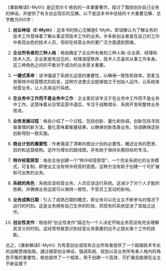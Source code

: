 《重新解读E-Myth》是迈克尔·E·格伯的一本重要著作，探讨了围绕创办自己业务的神话，并提供了有关创业现实的见解。以下是这本书中总结的十大重要见解，总字数为550字：

1. **创业神话（E-Myth）**：这本书的核心见解是E-Myth，即误解认为了解业务的技术工作意味着了解从事这项技术工作的业务。许多新创业者是在自己的工作中表现出色的技术人员，但却在经营业务的更广泛方面遇到困难。

2. **企业所有者的三种人格**：格伯确定了企业所有者的三种人格-企业家、经理和技术人员。企业家是有远见的，经理渴望秩序，技术人员喜欢从事工作本身。这三种角色之间的平衡对于成功的业务至关重要。

3. **一键式革命**：该书强调了系统化运营的重要性，以确保一致性和效率。受麦当劳等特许经营模式的启发，这种方法使企业能够独立于创始人运作，让系统来经营业务，让人员来运行系统。

4. **在业务中工作而不是业务中工作**：企业家应该专注于在业务中工作而不是业务中工作。这意味着从日常运营中退后，专注于战略增长、系统开发和整体业务改进。

5. **业务发展过程**：格伯介绍了一个过程，包括创新、量化和协调。创新包括寻找做事情的新方法。量化意味着衡量结果，以确保创新改善业务。协调确保这些创新得到一致实施。

6. **商业计划的重要性**：作者强调了清晰的商业计划的必要性，概述业务的愿景、目的和运营结构。这作为增长的路线图，并有助于保持长期目标的专注。

7. **特许经营原型**：格伯主张创建一个“特许经营原型”，一个完全系统化的业务模式，可复制。即使业主没有特许经营的意图，这种方法有助于创建一个可扩展和可出售的业务。

8. **系统的角色**：系统应该经营业务，人员应该运行系统。这减少了对个人才能的依赖，并确保业务运营可以保持一致性，不受员工变动的影响。

9. **业务成熟日期**：引入了成熟日期的概念，即业务可以在业主不断参与的情况下运行的时刻。这是业务拥有自己生命的阶段，而现有的系统促进了其独立运作。

10. **创业性发作**：格伯将“创业性发作”描述为一个人决定开始业务而没有完全理解其含义的时刻。这经常导致意识到经营业务需要的远不止擅长某个工作的技能。

总之，《重新解读E-Myth》为有意创业或现有企业所有者提供了一个超越技术专长的战略思维指南。通过揭穿创业神话，强调系统、规划以及业务所有者人格内的角色平衡的重要性，格伯提供了一个框架，用于创建一个高效、可扩展且能够在业主不断监督下